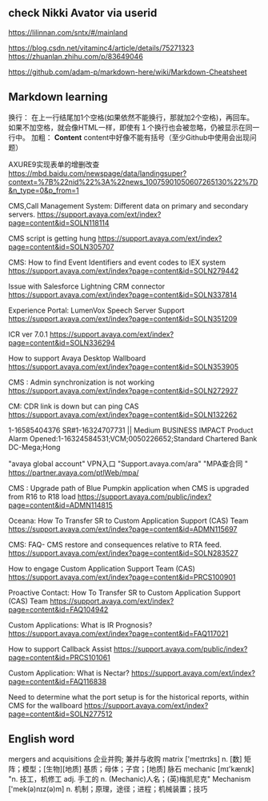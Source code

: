 ## check Nikki Avator via userid
https://lilinnan.com/sntx/#/mainland

https://blog.csdn.net/vitaminc4/article/details/75271323
https://zhuanlan.zhihu.com/p/83649046

https://github.com/adam-p/markdown-here/wiki/Markdown-Cheatsheet


## Markdown learning
换行： 在上一行结尾加1个空格(如果依然不能换行，那就加2个空格)，再回车。 如果不加空格，就会像HTML一样，即使有１个换行也会被忽略，仍被显示在同一行中。 
加粗： **Content**  content中好像不能有括号（至少Github中使用会出现问题）


AXURE9实现表单的增删改查
https://mbd.baidu.com/newspage/data/landingsuper?context=%7B%22nid%22%3A%22news_10075901050607265130%22%7D&n_type=0&p_from=1


CMS,Call Management System: Different data on primary and secondary servers.
https://support.avaya.com/ext/index?page=content&id=SOLN118114


CMS script is getting hung
https://support.avaya.com/ext/index?page=content&id=SOLN305707

CMS: How to find Event Identifiers and event codes to IEX system
https://support.avaya.com/ext/index?page=content&id=SOLN279442

Issue with Salesforce Lightning CRM connector
https://support.avaya.com/ext/index?page=content&id=SOLN337814


Experience Portal: LumenVox Speech Server Support
https://support.avaya.com/ext/index?page=content&id=SOLN351209


ICR ver 7.0.1
https://support.avaya.com/ext/index?page=content&id=SOLN336294


How to support Avaya Desktop Wallboard
https://support.avaya.com/ext/index?page=content&id=SOLN353905

CMS : Admin synchronization is not working
https://support.avaya.com/ext/index?page=content&id=SOLN272927

CM: CDR link is down but can ping CAS
https://support.avaya.com/ext/index?page=content&id=SOLN132262


1-16585404376
SR#1-16324707731 || Medium BUSINESS IMPACT Product Alarm Opened:1-16324584531;VCM;0050226652;Standard Chartered Bank DC-Mega;Hong 


"avaya global account"	VPN入口	"Support.avaya.com/ara"
	"MPA查合同 "	https://partner.avaya.com/ptlWeb/mpa/



CMS : Upgrade path of Blue Pumpkin application when CMS is upgraded from R16 to R18 load
https://support.avaya.com/public/index?page=content&id=ADMN114815


Oceana: How To Transfer SR to Custom Application Support (CAS) Team
https://support.avaya.com/ext/index?page=content&id=ADMN115697



CMS: FAQ- CMS restore and consequences relative to RTA feed.
https://support.avaya.com/ext/index?page=content&id=SOLN283527



How to engage Custom Application Support Team (CAS)
https://support.avaya.com/ext/index?page=content&id=PRCS100901


Proactive Contact: How To Transfer SR to Custom Application Support (CAS) Team
https://support.avaya.com/ext/index?page=content&id=FAQ104942

Custom Applications: What is IR Prognosis?
https://support.avaya.com/ext/index?page=content&id=FAQ117021



How to support Callback Assist
https://support.avaya.com/public/index?page=content&id=PRCS101061


Custom Application: What is Nectar?
https://support.avaya.com/ext/index?page=content&id=FAQ116838


Need to determine what the port setup is for the historical reports, within CMS for the wallboard
https://support.avaya.com/ext/index?page=content&id=SOLN277512


## English word
mergers and acquisitions	企业并购; 兼并与收购
matrix ['meɪtrɪks]	 n. [数] 矩阵；模型；[生物][地质] 基质；母体；子宫；[地质] 脉石
mechanic [mɪ'kænɪk] 	"n. 技工，机修工 adj. 手工的 n. (Mechanic)人名；(英)梅凯尼克"
Mechanism ['mek(ə)nɪz(ə)m]	n. 机制；原理，途径；进程；机械装置；技巧
